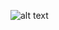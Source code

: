 ![alt text](https://github.com/Mopre4/chmip/tree/master/least_square/gr.jpg "График прямой по методу наименьших квадртов")